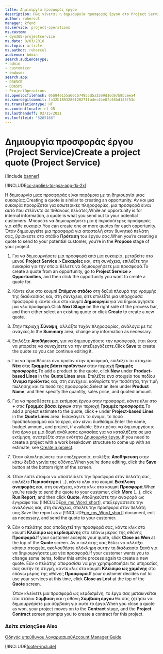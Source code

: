 ```yaml
---
title: Δημιουργία προσφοράς έργου
description: Πώς γίνεται η δημιουργία προσφοράς έργου στο Project Service
author: ruhercul
manager: kfend
ms.service: project-operations
ms.custom:
- dyn365-projectservice
ms.date: 8/03/2018
ms.topic: article
ms.author: ruhercul
audience: Admin
search.audienceType:
- admin
- customizer
- enduser
search.app:
- D365CE
- D365PS
- ProjectOperations
ms.openlocfilehash: 06b84e155a60c574855d5a2509d16d67b8bceea4
ms.sourcegitcommit: fa32b1893286f20271fa4ec4be8fc68bd135f53c
ms.translationtype: HT
ms.contentlocale: el-GR
ms.lasthandoff: 02/15/2021
ms.locfileid: "5285168"
---
```

# <a name="create-a-project-quote-project-service"></a><span data-ttu-id="12d12-103">Δημιουργία προσφοράς έργου (Project Service)</span><span class="sxs-lookup"><span data-stu-id="12d12-103">Create a project quote (Project Service)</span></span>

[!include [banner](../includes/psa-now-project-operations.md)]

[!INCLUDE[cc-applies-to-psa-app-1x-2x](../includes/cc-applies-to-psa-app-1x-2x.md)]

<span data-ttu-id="12d12-104">Η δημιουργία μιας προσφοράς είναι παρόμοια με τη δημιουργία μιας ευκαιρίας.</span><span class="sxs-lookup"><span data-stu-id="12d12-104">Creating a quote is similar to creating an opportunity.</span></span> <span data-ttu-id="12d12-105">Αν και μια ευκαιρία προορίζεται για εσωτερικές πληροφορίες, μια προσφορά είναι αυτό που στέλνετε σε πιθανούς πελάτες.</span><span class="sxs-lookup"><span data-stu-id="12d12-105">While an opportunity is for internal information, a quote is what you send out to your potential customers.</span></span> <span data-ttu-id="12d12-106">Μπορείτε να δημιουργήσετε μία ή περισσότερες προσφορές για κάθε ευκαιρία.</span><span class="sxs-lookup"><span data-stu-id="12d12-106">You can create one or more quotes for each opportunity.</span></span> <span data-ttu-id="12d12-107">Όταν δημιουργείτε μια προσφορά για αποστολή στον δυνητικό πελάτη σας, βρίσκεστε στο στάδιο **Πρόταση** του έργου σας.</span><span class="sxs-lookup"><span data-stu-id="12d12-107">When you’re creating a quote to send to your potential customer, you’re in the **Propose** stage of your project.</span></span>  
  
1. <span data-ttu-id="12d12-108">Για να δημιουργήσετε μια προσφορά από μια ευκαιρία, μεταβείτε στο μενού **Project Service > Ευκαιρίες** και, στη συνέχεια, επιλέξτε την ευκαιρία για την οποία θέλετε να δημιουργήσετε μια προσφορά.</span><span class="sxs-lookup"><span data-stu-id="12d12-108">To create a quote from an opportunity, go to **Project Service > Opportunities**, and then click the opportunity you want to create a quote for.</span></span>  
  
2. <span data-ttu-id="12d12-109">Κάντε κλικ στο κουμπί **Επόμενο στάδιο** στη δεξιά πλευρά της γραμμής της διαδικασίας και, στη συνέχεια, είτε επιλέξτε μια υπάρχουσα προσφορά ή κάντε κλικ στο κουμπί **Δημιουργία** για να δημιουργήσετε μια νέα προσφορά.</span><span class="sxs-lookup"><span data-stu-id="12d12-109">Click **Next Stage** on the right side of the process bar, and then either select an existing quote or click **Create** to create a new quote.</span></span>  
  
3. <span data-ttu-id="12d12-110">Στην περιοχή **Σύνοψη**, αλλάξτε τυχόν πληροφορίες, ανάλογα με τις ανάγκες.</span><span class="sxs-lookup"><span data-stu-id="12d12-110">In the **Summary** area, change any information as necessary.</span></span>  
  
4. <span data-ttu-id="12d12-111">Επιλέξτε **Αποθήκευση**, για να δημιουργήσετε την προσφορά, έτσι ώστε να μπορείτε να συνεχίσετε να την επεξεργάζεστε.</span><span class="sxs-lookup"><span data-stu-id="12d12-111">Click **Save** to create the quote so you can continue editing it.</span></span>  
  
5. <span data-ttu-id="12d12-112">Για να προσθέσετε ένα προϊόν στην προσφορά, επιλέξτε το στοιχείο **Νέα** στις **Γραμμές βάσει προϊόντων** στην περιοχή **Γραμμές προσφοράς**.</span><span class="sxs-lookup"><span data-stu-id="12d12-112">To add a product to the quote, click **New** under **Product-based Lines** in the **Quote Lines** area.</span></span> <span data-ttu-id="12d12-113">Επιλέξτε ένα στοιχείο του πεδίου **Όνομα προϊόντος** και, στη συνέχεια, καθορίστε την ποσότητα, την τιμή πώλησης και το ποσό της προσφοράς.</span><span class="sxs-lookup"><span data-stu-id="12d12-113">Select an item under **Product Name**, and then specify the quantity, sales price, and quoted amount.</span></span>  
  
6. <span data-ttu-id="12d12-114">Για να προσθέσετε μια εκτίμηση έργου στην προσφορά, κάντε κλικ στο **+** στις **Γραμμές βάσει έργων** στην περιοχή **Γραμμές προσφοράς**.</span><span class="sxs-lookup"><span data-stu-id="12d12-114">To add a project estimate to the quote, click **+** under **Project-based Lines** in the **Quote Lines** area.</span></span> <span data-ttu-id="12d12-115">Εισαγάγετε το όνομα, το ποσό προϋπολογισμού και το έργο, εάν είναι διαθέσιμα.</span><span class="sxs-lookup"><span data-stu-id="12d12-115">Enter the name, budget amount, and project, if available.</span></span> <span data-ttu-id="12d12-116">Εάν πρέπει να δημιουργήσετε ένα έργο με μια δομή ανάλυσης εργασίας για να καταλήξετε σε μια εκτίμηση, ανατρέξτε στην ενότητα [Δημιουργία έργου](../psa/create-project.md).</span><span class="sxs-lookup"><span data-stu-id="12d12-116">If you need to create a project with a work breakdown structure to come up with an estimate, see [Create a project](../psa/create-project.md).</span></span>  
  
7. <span data-ttu-id="12d12-117">Όταν ολοκληρώσετε την επεξεργασία, επιλέξτε **Αποθήκευση** στην κάτω δεξιά γωνία της οθόνης.</span><span class="sxs-lookup"><span data-stu-id="12d12-117">When you’re done editing, click the **Save** button at the bottom right of the screen.</span></span>  
  
8. <span data-ttu-id="12d12-118">Όταν είστε έτοιμοι να αποστείλετε την προσφορά στον πελάτη σας, επιλέξτε **Περισσότερα** (...), κάντε κλικ στο κουμπί **Εκτέλεση αναφοράς** και, στη συνέχεια, κάντε κλικ στο κουμπί **Προσφορά**.</span><span class="sxs-lookup"><span data-stu-id="12d12-118">When you’re ready to send the quote to your customer, click **More** (…), click **Run Report**, and then click **Quote**.</span></span> <span data-ttu-id="12d12-119">Αποθηκεύστε την αναφορά ως έγγραφο του [!INCLUDE[pn_ms_Word_short](../includes/pn-ms-word-short.md)], επεξεργαστείτε την αναλόγως και, στη συνέχεια, στείλτε την προσφορά στον πελάτη σας.</span><span class="sxs-lookup"><span data-stu-id="12d12-119">Save the report as a [!INCLUDE[pn_ms_Word_short](../includes/pn-ms-word-short.md)] document, edit as necessary, and send the quote to your customer.</span></span>  
  
9. <span data-ttu-id="12d12-120">Εάν ο πελάτης σας αποδεχτεί την προσφορά σας, κάντε κλικ στο κουμπί **Κλείσιμο ως κερδισμένης** στο επάνω μέρος της οθόνης **Προσφορά**.</span><span class="sxs-lookup"><span data-stu-id="12d12-120">If your customer accepts your quote, click **Close as Won** at the top of the **Quote** screen.</span></span> <span data-ttu-id="12d12-121">Αν ο πελάτης σας θέλει να αλλάξει κάποια στοιχεία, ακολουθήστε ολόκληρη αυτήν τη διαδικασία ξανά για να δημιουργήσετε μια νέα προσφορά.</span><span class="sxs-lookup"><span data-stu-id="12d12-121">If your customer wants you to change some items, follow this entire process again to create a new quote.</span></span> <span data-ttu-id="12d12-122">Εάν ο πελάτης αποφασίσει να μην χρησιμοποιήσει τις υπηρεσίες σας αυτήν τη στιγμή, κάντε κλικ στο κουμπί **Κλείσιμο ως χαμένης** στο επάνω μέρος της οθόνης **Προσφορά**.</span><span class="sxs-lookup"><span data-stu-id="12d12-122">If your customer decides not to use your services at this time, click **Close as Lost** at the top of the **Quote** screen.</span></span>  
  
   <span data-ttu-id="12d12-123">Όταν κλείνετε μια προσφορά ως κερδισμένη, το έργο σας μετακινείται στο στάδιο **Σύμβαση** και η οθόνη **Σύμβαση έργου** θα σας ζητήσει να δημιουργήσετε μια σύμβαση για αυτό το έργο.</span><span class="sxs-lookup"><span data-stu-id="12d12-123">When you close a quote as won, your project moves on to the **Contract** stage, and the **Project Contract** screen prompts you to create a contract for this project.</span></span>  
  
### <a name="see-also"></a><span data-ttu-id="12d12-124">Δείτε επίσης</span><span class="sxs-lookup"><span data-stu-id="12d12-124">See Also</span></span>  
 [<span data-ttu-id="12d12-125">Οδηγός υπεύθυνου λογαριασμού</span><span class="sxs-lookup"><span data-stu-id="12d12-125">Account Manager Guide</span></span>](../psa/account-manager-guide.md)


[!INCLUDE[footer-include](../includes/footer-banner.md)]